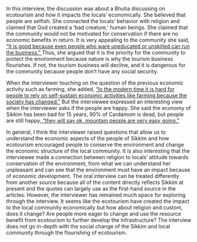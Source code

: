 

In this interview, the discussion was about a Bhutia discussing on ecotourism and how it impacts the locals’ economically. She believed that people are selfish. She connected the locals’ behavior with religion and claimed that God created a ‘bad creature,' human beings. She claimed that the community would not be motivated for conservation if there are no economic benefits in return. It is very appealing to the community she said, <a href="#" onclick="javascript:seek(103)"> “It is good because even people who ware uneducated or unskilled can run the business.” </a> Thus, she argued that it is the priority for the community to protect the environment because nature is why the tourism business flourishes. If not, the tourism business will decline, and it is dangerous for the community because people don’t have any social security.



When the interviewer touching on the question of the previous economic activity such as farming, she added, <a href="#" onclick="javascript:seek(270)">“In the modern time it is hard for people to rely on self-sustain economic activities like farming because the society has changed.”</a> But the interviewee expressed an interesting view when the interviewer asks if the people are happy. She said the economy of Sikkim has been bad for 15 years, 90% of Cardamom is dead, but people are still happy,<a href="#" onclick="javascript:seek(329)"> “they will say ok, mountain people are very easy going.”</a>

In general, I think the interviewer raised questions that allow us to understand the economic aspects of the people of Sikkim and how ecotourism encouraged people to conserve the environment and change the economic structure of the local community. It is also interesting that the interviewee made a connection between religion to locals’ attitude towards conservation of the environment, from what we can understand her unpleasant and can see that the environment must have an impact because of economic development. The oral interview can be treated differently from another source because all of the content directly reflects Sikkim at present and the quotes can largely use as the first-hand source in the articles. However, the interviewer has remained much space for exploring through the interview. It seems like the ecotourism have created the impact to the local community economically but how about religion and custom, does it change? Are people more eager to change and use the resource benefit from ecotourism to further develop the Infrastructure? The interview does not go in-depth with the social change of the Sikkim and local community through the flourishing of ecotourism.
